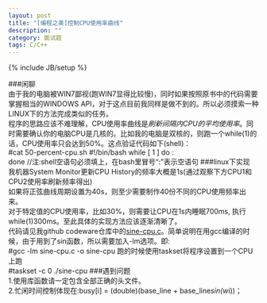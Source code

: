 ```yaml
---
layout: post
title: "[编程之美]控制CPU使用率曲线"
description: ""
category: 面试题
tags: C/C++
---
```

{% include JB/setup %}

###闲聊  
由于我的电脑被WIN7鄙视(跑WIN7显得比较慢)，同时如果按照原书中的代码需要掌握相当的WINDOWS API，对于这点目前我同样是做不到的。所以必须摸索一种LINUX下的方法完成类似的任务。  
程序的思路应该不难理解，CPU使用率曲线是*刷新间隔内CPU的平均使用率*。同时需要确认你的电脑CPU是几核的。比如我的电脑是双核的，则跑一个while(1)的话，CPU使用率只会达到50%。这点验证代码如下(shell)：  
	#cat 50-percent-cpu.sh
	#!/bin/bash
	while [ 1 ] 
	do
	:	
	done
	//注:shell空语句必须填上，在bash里冒号“:”表示空语句
###linux下实现  
我机器System Monitor更新CPU History的频率大概是1s(通过观察下方CPU1和CPU2使用率刷新频率得出)  
如果将正弦曲线周期设置为40s，则至少需要制作40份不同的CPU使用频率出来。  
对于特定值的CPU使用率，比如30%，则需要让CPU在1s内睡眠700ms, 执行while(1)300ms。至此具体的实现方法应该逐渐清晰了。  
代码请见我github codeware仓库中的[sine-cpu.c](https://github.com/PerthCharles/codeware/blob/master/sine-cpu.c)。简单说明在用gcc编译的时候，由于用到了sin函数，所以需要加入-lm选项。即:  
	#gcc -lm sine-cpu.c -o sine-cpu
跑的时候使用taskset将程序设置到一个CPU上跑  
	#taskset -c 0 ./sine-cpu
###遇到问题  
1.使用库函数请一定包含全部正确的头文件。  
2.忙闲时间控制体现在:busy[i] = (double)(base_line + base_line*sin(w*i))；  

